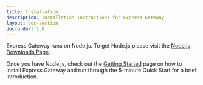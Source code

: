```yaml
---
title: Installation
description: Installation instructions for Express Gateway
layout: doc-section
doc-order: 1.0
---
```


Express Gateway runs on Node.js. To get Node.js please visit the [Node.js Downloads Page](https://nodejs.org/en/download/).

Once you have Node.js, check out the [Getting Started](/getting-started) page on how to install Express Gateway and run through the 5-minute Quick Start for a brief introduction.
